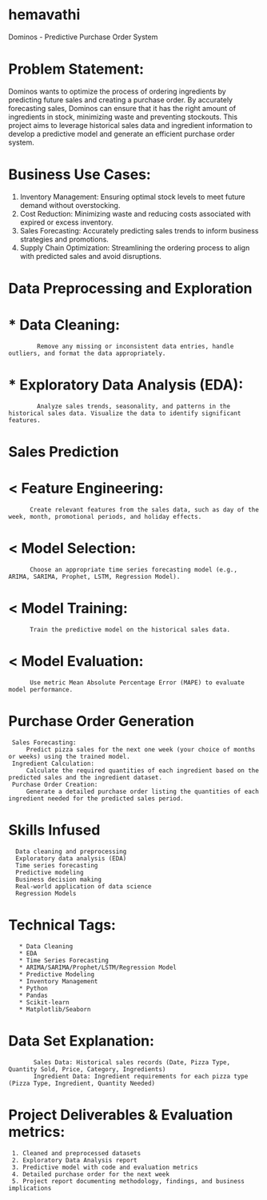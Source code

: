 # hemavathi
Dominos - Predictive Purchase Order System

# Problem Statement:
Dominos wants to optimize the process of ordering ingredients by predicting future sales and creating a purchase order. By accurately forecasting sales, Dominos can ensure that it has the right amount of ingredients in stock, minimizing waste and preventing stockouts. This project aims to leverage historical sales data and ingredient information to develop a predictive model and generate an efficient purchase order system.

# Business Use Cases:
1. Inventory Management: Ensuring optimal stock levels to meet future demand without overstocking.
3. Cost Reduction: Minimizing waste and reducing costs associated with expired or excess inventory.
4. Sales Forecasting: Accurately predicting sales trends to inform business strategies and promotions.
5. Supply Chain Optimization: Streamlining the ordering process to align with predicted sales and avoid disruptions.

# Data Preprocessing and Exploration
#  * Data Cleaning: 
            Remove any missing or inconsistent data entries, handle outliers, and format the data appropriately.
#  * Exploratory Data Analysis (EDA):
            Analyze sales trends, seasonality, and patterns in the historical sales data. Visualize the data to identify significant features.
# Sales Prediction
  # < Feature Engineering: 
          Create relevant features from the sales data, such as day of the week, month, promotional periods, and holiday effects.
  # < Model Selection: 
          Choose an appropriate time series forecasting model (e.g., ARIMA, SARIMA, Prophet, LSTM, Regression Model).
  # < Model Training: 
          Train the predictive model on the historical sales data.
  # < Model Evaluation: 
          Use metric Mean Absolute Percentage Error (MAPE) to evaluate model performance.

# Purchase Order Generation
     Sales Forecasting:
         Predict pizza sales for the next one week (your choice of months or weeks) using the trained model.
     Ingredient Calculation: 
         Calculate the required quantities of each ingredient based on the predicted sales and the ingredient dataset.
     Purchase Order Creation: 
         Generate a detailed purchase order listing the quantities of each ingredient needed for the predicted sales period.

 # Skills Infused
      Data cleaning and preprocessing
      Exploratory data analysis (EDA)
      Time series forecasting
      Predictive modeling
      Business decision making
      Real-world application of data science
      Regression Models


 # Technical Tags:
       * Data Cleaning
       * EDA
       * Time Series Forecasting
       * ARIMA/SARIMA/Prophet/LSTM/Regression Model
       * Predictive Modeling
       * Inventory Management
       * Python
       * Pandas
       * Scikit-learn
       * Matplotlib/Seaborn


# Data Set Explanation:
           Sales Data: Historical sales records (Date, Pizza Type, Quantity Sold, Price, Category, Ingredients)
           Ingredient Data: Ingredient requirements for each pizza type (Pizza Type, Ingredient, Quantity Needed)


# Project Deliverables & Evaluation metrics:
     1. Cleaned and preprocessed datasets
     2. Exploratory Data Analysis report
     3. Predictive model with code and evaluation metrics
     4. Detailed purchase order for the next week
     5. Project report documenting methodology, findings, and business implications








